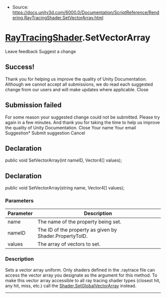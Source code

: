* Source: https://docs.unity3d.com/6000.0/Documentation/ScriptReference/Rendering.RayTracingShader.SetVectorArray.html

#  [RayTracingShader](https://docs.unity3d.com/6000.0/Documentation/ScriptReference/Rendering.RayTracingShader.html).SetVectorArray
Leave feedback
Suggest a change
## Success!
Thank you for helping us improve the quality of Unity Documentation. Although we cannot accept all submissions, we do read each suggested change from our users and will make updates where applicable.
Close
## Submission failed
For some reason your suggested change could not be submitted. Please <a>try again</a> in a few minutes. And thank you for taking the time to help us improve the quality of Unity Documentation.
Close
Your name Your email Suggestion* Submit suggestion
Cancel
## Declaration
public void SetVectorArray(int nameID, Vector4[] values); 
## Declaration
public void SetVectorArray(string name, Vector4[] values); 
### Parameters
Parameter | Description  
---|---  
name | The name of the property being set.  
nameID | The ID of the property as given by Shader.PropertyToID.  
values | The array of vectors to set.  
### Description
Sets a vector array uniform.
Only shaders defined in the .raytrace file can access the vector array you designate as the argument for this method. To make this vector array accessible to all ray tracing shader types (closest hit, any hit, miss, etc.) call the [Shader.SetGlobalVectorArray](https://docs.unity3d.com/6000.0/Documentation/ScriptReference/Shader.SetGlobalVectorArray.html) instead.
* * *
